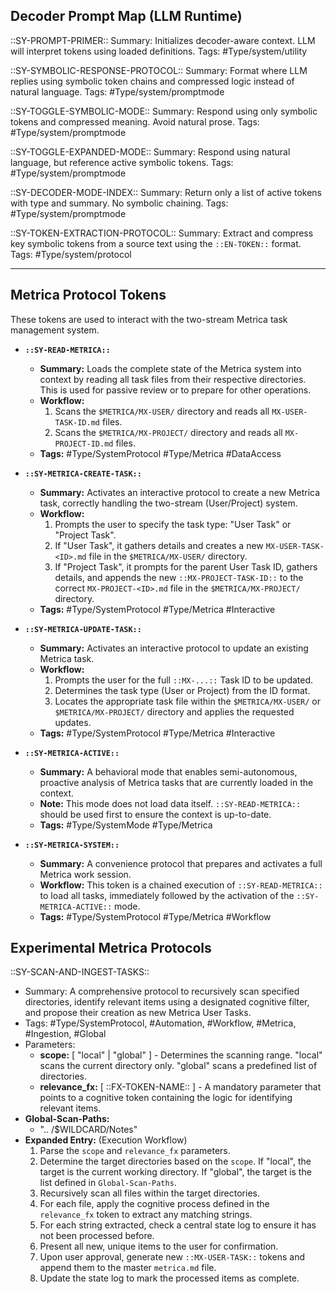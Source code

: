 ## Decoder Prompt Map (LLM Runtime)

::SY-PROMPT-PRIMER::
Summary: Initializes decoder-aware context. LLM will interpret tokens using loaded definitions.
Tags: #Type/system/utility

::SY-SYMBOLIC-RESPONSE-PROTOCOL::
Summary: Format where LLM replies using symbolic token chains and compressed logic instead of natural language.
Tags: #Type/system/promptmode

::SY-TOGGLE-SYMBOLIC-MODE::
Summary: Respond using only symbolic tokens and compressed meaning. Avoid natural prose.
Tags: #Type/system/promptmode

::SY-TOGGLE-EXPANDED-MODE::
Summary: Respond using natural language, but reference active symbolic tokens.
Tags: #Type/system/promptmode 

::SY-DECODER-MODE-INDEX::
Summary: Return only a list of active tokens with type and summary. No symbolic chaining.
Tags: #Type/system/promptmode  

::SY-TOKEN-EXTRACTION-PROTOCOL::
Summary: Extract and compress key symbolic tokens from a source text using the `::EN-TOKEN::` format.
Tags: #Type/system/protocol

---

## Metrica Protocol Tokens

These tokens are used to interact with the two-stream Metrica task management system.

*   **`::SY-READ-METRICA::`**
    *   **Summary:** Loads the complete state of the Metrica system into context by reading all task files from their respective directories. This is used for passive review or to prepare for other operations.
    *   **Workflow:**
        1.  Scans the `$METRICA/MX-USER/` directory and reads all `MX-USER-TASK-ID.md` files.
        2.  Scans the `$METRICA/MX-PROJECT/` directory and reads all `MX-PROJECT-ID.md` files.
    *   **Tags:** #Type/SystemProtocol #Type/Metrica #DataAccess

*   **`::SY-METRICA-CREATE-TASK::`**
    *   **Summary:** Activates an interactive protocol to create a new Metrica task, correctly handling the two-stream (User/Project) system.
    *   **Workflow:**
        1.  Prompts the user to specify the task type: "User Task" or "Project Task".
        2.  If "User Task", it gathers details and creates a new `MX-USER-TASK-<ID>.md` file in the `$METRICA/MX-USER/` directory.
        3.  If "Project Task", it prompts for the parent User Task ID, gathers details, and appends the new `::MX-PROJECT-TASK-ID::` to the correct `MX-PROJECT-<ID>.md` file in the `$METRICA/MX-PROJECT/` directory.
    *   **Tags:** #Type/SystemProtocol #Type/Metrica #Interactive

*   **`::SY-METRICA-UPDATE-TASK::`**
    *   **Summary:** Activates an interactive protocol to update an existing Metrica task.
    *   **Workflow:**
        1.  Prompts the user for the full `::MX-...::` Task ID to be updated.
        2.  Determines the task type (User or Project) from the ID format.
        3.  Locates the appropriate task file within the `$METRICA/MX-USER/` or `$METRICA/MX-PROJECT/` directory and applies the requested updates.
    *   **Tags:** #Type/SystemProtocol #Type/Metrica #Interactive

*   **`::SY-METRICA-ACTIVE::`**
    *   **Summary:** A behavioral mode that enables semi-autonomous, proactive analysis of Metrica tasks that are currently loaded in the context.
    *   **Note:** This mode does not load data itself. `::SY-READ-METRICA::` should be used first to ensure the context is up-to-date.
    *   **Tags:** #Type/SystemMode #Type/Metrica

*   **`::SY-METRICA-SYSTEM::`**
    *   **Summary:** A convenience protocol that prepares and activates a full Metrica work session.
    *   **Workflow:** This token is a chained execution of `::SY-READ-METRICA::` to load all tasks, immediately followed by the activation of the `::SY-METRICA-ACTIVE::` mode.
    *   **Tags:** #Type/SystemProtocol #Type/Metrica #Workflow

## Experimental Metrica Protocols

::SY-SCAN-AND-INGEST-TASKS::
- Summary: A comprehensive protocol to recursively scan specified directories, identify relevant items using a designated cognitive filter, and propose their creation as new Metrica User Tasks.
- Tags: #Type/SystemProtocol, #Automation, #Workflow, #Metrica, #Ingestion, #Global
- Parameters:
  - **scope:** [ "local" | "global" ] - Determines the scanning range. "local" scans the current directory only. "global" scans a predefined list of directories.
  - **relevance_fx:** [ ::FX-TOKEN-NAME:: ] - A mandatory parameter that points to a cognitive token containing the logic for identifying relevant items.
- **Global-Scan-Paths:**
  - ".. /$WILDCARD/Notes"
- **Expanded Entry:** (Execution Workflow)
  1. Parse the `scope` and `relevance_fx` parameters.
  2. Determine the target directories based on the `scope`. If "local", the target is the current working directory. If "global", the target is the list defined in `Global-Scan-Paths`.
  3. Recursively scan all files within the target directories.
  4. For each file, apply the cognitive process defined in the `relevance_fx` token to extract any matching strings.
  5. For each string extracted, check a central state log to ensure it has not been processed before.
  6. Present all new, unique items to the user for confirmation.
  7. Upon user approval, generate new `::MX-USER-TASK::` tokens and append them to the master `metrica.md` file.
  8. Update the state log to mark the processed items as complete.
